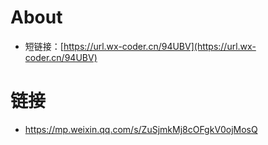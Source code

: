# About

- 短链接：[https://url.wx-coder.cn/94UBV](https://url.wx-coder.cn/94UBV)

# 链接

- https://mp.weixin.qq.com/s/ZuSjmkMj8cOFgkV0ojMosQ